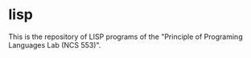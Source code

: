 # lisp
This is the repository of LISP programs of the "Principle of Programing Languages Lab (NCS 553)".

